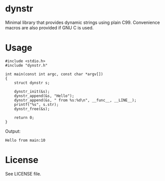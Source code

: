 dynstr
======

Minimal library that provides dynamic strings using plain C99. Convenience
macros are also provided if GNU C is used.

# Usage

```
#include <stdio.h>
#include "dynstr.h"

int main(const int argc, const char *argv[])
{
    struct dynstr s;

    dynstr_init(&s);
    dynstr_append(&s, "Hello");
    dynstr_append(&s, " from %s:%d\n", __func__, __LINE__);
    printf("%s", s.str);
    dynstr_free(&s);

    return 0;
}
```
Output:

```
Hello from main:10
```
# License
See LICENSE file.
